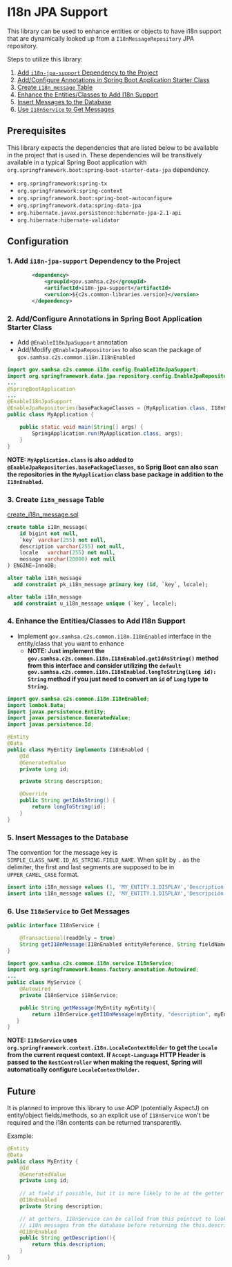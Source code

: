 # I18n JPA Support

This library can be used to enhance entities or objects to have i18n support that are dynamically looked up from a `I18nMessageRepository` JPA repository.

Steps to utilize this library:
1. [Add `i18n-jpa-support` Dependency to the Project](#1-add-i18n-jpa-support-dependency-to-the-project)
2. [Add/Configure Annotations in Spring Boot Application Starter Class](#2-addconfigure-annotations-in-spring-boot-application-starter-class)
3. [Create `i18n_message` Table](#3-create-i18n_message-table)
4. [Enhance the Entities/Classes to Add I18n Support](#4-enhance-the-entitiesclasses-to-add-i18n-support)
5. [Insert Messages to the Database](#5-insert-messages-to-the-database)
6. [Use `I18nService` to Get Messages](#6-use-i18nservice-to-get-messages)

## Prerequisites

This library expects the dependencies that are listed below to be available in the project that is used in. These dependencies will be transitively available in a typical Spring Boot application with `org.springframework.boot:spring-boot-starter-data-jpa` dependency.

+ `org.springframework:spring-tx`
+ `org.springframework:spring-context`
+ `org.springframework.boot:spring-boot-autoconfigure`
+ `org.springframework.data:spring-data-jpa`
+ `org.hibernate.javax.persistence:hibernate-jpa-2.1-api`
+ `org.hibernate:hibernate-validator`

## Configuration

### 1. Add `i18n-jpa-support` Dependency to the Project

```xml
        <dependency>
            <groupId>gov.samhsa.c2s</groupId>
            <artifactId>i18n-jpa-support</artifactId>
            <version>${c2s.common-libraries.version}</version>
        </dependency>
```

### 2. Add/Configure Annotations in Spring Boot Application Starter Class

+ Add `@EnableI18nJpaSupport` annotation
+ Add/Modify `@EnableJpaRepositories` to also scan the package of `gov.samhsa.c2s.common.i18n.I18nEnabled`

```java
import gov.samhsa.c2s.common.i18n.config.EnableI18nJpaSupport;
import org.springframework.data.jpa.repository.config.EnableJpaRepositories;
...
@SpringBootApplication
...
@EnableI18nJpaSupport
@EnableJpaRepositories(basePackageClasses = {MyApplication.class, I18nEnabled.class})
public class MyApplication {

    public static void main(String[] args) {
        SpringApplication.run(MyApplication.class, args);
    }
}
```

**NOTE: `MyApplication.class` is also added to `@EnableJpaRepositories.basePackageClasses`, so Sprig Boot can also scan the repositories in the `MyApplication` class base package in addition to the `I18nEnabled`.**

### 3. Create `i18n_message` Table

[create_i18n_message.sql](src/main/resources/create_i18n_message.sql)

```sql
create table i18n_message(
    id bigint not null,
    `key` varchar(255) not null,
    description varchar(255) not null,
    locale   varchar(255) not null,
    message varchar(20000) not null
) ENGINE=InnoDB;

alter table i18n_message
  add constraint pk_i18n_message primary key (id, `key`, locale);

alter table i18n_message
  add constraint u_i18n_message unique (`key`, locale);
```

### 4. Enhance the Entities/Classes to Add I18n Support

+ Implement `gov.samhsa.c2s.common.i18n.I18nEnabled` interface in the entity/class that you want to enhance
	+ **NOTE: Just implement the `gov.samhsa.c2s.common.i18n.I18nEnabled.getIdAsString()` method from this interface and consider utilizing the `default gov.samhsa.c2s.common.i18n.I18nEnabled.longToString(Long id): String` method if you just need to convert an `id` of `Long` type to `String`.**

```java
import gov.samhsa.c2s.common.i18n.I18nEnabled;
import lombok.Data;
import javax.persistence.Entity;
import javax.persistence.GeneratedValue;
import javax.persistence.Id;

@Entity
@Data
public class MyEntity implements I18nEnabled {
    @Id
    @GeneratedValue
    private Long id;

    private String description;

    @Override
    public String getIdAsString() {
        return longToString(id);
    }
}
```

### 5. Insert Messages to the Database

The convention for the message key is `SIMPLE_CLASS_NAME.ID_AS_STRING.FIELD_NAME`. When split by `.` as the delimiter, the first and last segments are supposed to be in `UPPER_CAMEL_CASE` format.

```sql
insert into i18n_message values (1, 'MY_ENTITY.1.DISPLAY','Description for the key','en', 'My description');
insert into i18n_message values (2, 'MY_ENTITY.1.DISPLAY','Descripción de la clave','es', 'Mi descripción');
```

### 6. Use `I18nService` to Get Messages

```java
public interface I18nService {

    @Transactional(readOnly = true)
    String getI18nMessage(I18nEnabled entityReference, String fieldName, Supplier<String> defaultMessageSupplier);
}
```

```java
import gov.samhsa.c2s.common.i18n.service.I18nService;
import org.springframework.beans.factory.annotation.Autowired;
...
public class MyService {
    @Autowired
    private I18nService i18nService;

    public String getMessage(MyEntity myEntity){
        return i18nService.getI18nMessage(myEntity, "description", myEntity::getDescription)
   }
}
```

**NOTE: `I18nService` uses `org.springframework.context.i18n.LocaleContextHolder` to get the `Locale` from the current request context. If `Accept-Language` HTTP Header is passed to the `RestController` when making the request, Spring will automatically configure `LocaleContextHolder`.**

## Future

It is planned to improve this library to use AOP (potentially AspectJ) on entity/object fields/methods, so an explicit use of `I18nService` won't be required and the i18n contents can be returned transparently.

Example:

```java
@Entity
@Data
public class MyEntity {
    @Id
    @GeneratedValue
    private Long id;
	
    // at field if possible, but it is more likely to be at the getter method
    @I18nEnabled
    private String description;

	// at getters, I18nService can be called from this pointcut to lookup 
    // i18n messages from the database before returning the this.description as default value
    @I18nEnabled
    public String getDescription(){
        return this.description;
    }
}
```